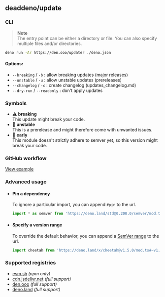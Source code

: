 ## deaddeno/update

### CLI

> **Note**\
> The entry point can be either a directory or file. You can also specify
> multiple files and/or directories.

```bash
deno run -Ar https://den.ooo/updater ./deno.json
```

#### Options:

- `--breaking` / `-b` : allow breaking updates (major releases)
- `--unstable` / `-u` : allow unstable updates (prereleases)
- `--changelog` / `-c` : create changelog (updates_changelog.md)
- `--dry-run` / `--readonly` : don't apply updates

### Symbols

- ⚠️ **breaking**\
  This update might break your code.
- 🚧 **unstable**\
  This is a prerelease and might therefore come with unwanted issues.
- 🤞 **early**\
  This module doesn't strictly adhere to semver yet, so this version might break
  your code.

### GitHub workflow

[View example](https://github.com/deaddeno/update/blob/dev/docs/workflow.md)

### Advanced usage

- #### Pin a dependency

  To ignore a particular import, you can append `#pin` to the url.

  ```ts
  import * as semver from 'https://deno.land/std@0.200.0/semver/mod.ts#pin'
  ```

- #### Specify a version range

  To override the default behavior, you can append a
  [SemVer range](https://github.com/deaddeno/update/blob/dev/docs/semver_ranges.md)
  to the url.

  ```ts
  import cheetah from 'https://deno.land/x/cheetah@v1.5.0/mod.ts#~v1.5'
  ```

### Supported registries

- [esm.sh](https://esm.sh) *(npm only)*
- [cdn.jsdelivr.net](https://jsdelivr.com) *(full support)*
- [den.ooo](https://den.ooo) *(full support)*
- [deno.land](https://deno.land) *(full support)*
